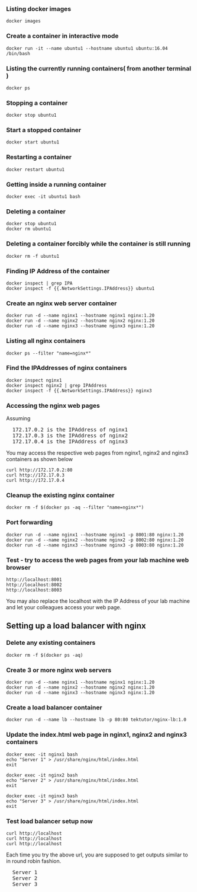### Listing docker images
```
docker images
```

### Create a container in interactive mode
```
docker run -it --name ubuntu1 --hostname ubuntu1 ubuntu:16.04 /bin/bash
````

### Listing the currently running containers( from another terminal )
```
docker ps
```

### Stopping a container
```
docker stop ubuntu1
```

### Start a stopped container
```
docker start ubuntu1
```

### Restarting a container
```
docker restart ubuntu1
```

### Getting inside a running container
```
docker exec -it ubuntu1 bash
```

### Deleting a container
```
docker stop ubuntu1
docker rm ubuntu1
```

### Deleting a container forcibly while the container is still running
```
docker rm -f ubuntu1
```

### Finding IP Address of the container
```
docker inspect | grep IPA
docker inspect -f {{.NetworkSettings.IPAddress}} ubuntu1
```

### Create an nginx web server container
```
docker run -d --name nginx1 --hostname nginx1 nginx:1.20
docker run -d --name nginx2 --hostname nginx2 nginx:1.20
docker run -d --name nginx3 --hostname nginx3 nginx:1.20
```

### Listing all nginx containers
```
docker ps --filter "name=nginx*"
```

### Find the IPAddresses of nginx containers
```
docker inspect nginx1
docker inspect nginx2 | grep IPAddress
docker inspect -f {{.NetworkSettings.IPAddress}} nginx3
```
### Accessing the nginx web pages
Assuming
<pre>
  172.17.0.2 is the IPAddress of nginx1
  172.17.0.3 is the IPAddress of nginx2
  172.17.0.4 is the IPAddress of nginx3
</pre>

You may access the respective web pages from nginx1, nginx2 and nginx3 containers as shown below
```
curl http://172.17.0.2:80
curl http://172.17.0.3
curl http://172.17.0.4
```

### Cleanup the existing nginx container
```
docker rm -f $(docker ps -aq --filter "name=nginx*")
```

### Port forwarding
```
docker run -d --name nginx1 --hostname nginx1 -p 8001:80 nginx:1.20 
docker run -d --name nginx2 --hostname nginx2 -p 8002:80 nginx:1.20 
docker run -d --name nginx3 --hostname nginx3 -p 8003:80 nginx:1.20 
```

### Test - try to access the web pages from your lab machine web browser
```
http://localhost:8001
http://localhost:8002
http://localhost:8003
```
You may also replace the localhost with the IP Address of your lab machine and let your colleagues access your web page.

## Setting up a load balancer with nginx

### Delete any existing containers
```
docker rm -f $(docker ps -aq)
```

### Create 3 or more nginx web servers
```
docker run -d --name nginx1 --hostname nginx1 nginx:1.20
docker run -d --name nginx2 --hostname nginx2 nginx:1.20
docker run -d --name nginx3 --hostname nginx3 nginx:1.20
```

### Create a load balancer container
```
docker run -d --name lb --hostname lb -p 80:80 tektutor/nginx-lb:1.0
```

### Update the index.html web page in nginx1, nginx2 and nginx3 containers
```
docker exec -it nginx1 bash
echo "Server 1" > /usr/share/nginx/html/index.html
exit

docker exec -it nginx2 bash
echo "Server 2" > /usr/share/nginx/html/index.html
exit

docker exec -it nginx3 bash
echo "Server 3" > /usr/share/nginx/html/index.html
exit
```

### Test load balancer setup now
```
curl http://localhost
curl http://localhost
curl http://localhost
```
Each time you try the above url, you are supposed to get outputs similar to in round robin fashion. 
<pre>
  Server 1
  Server 2 
  Server 3
</pre>
